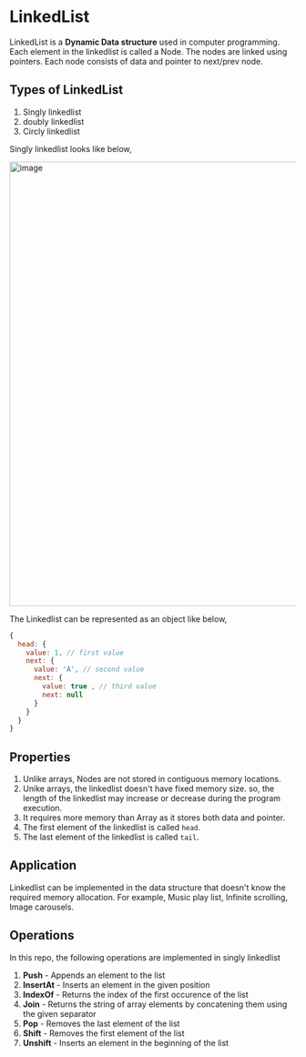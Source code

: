 # LinkedList
LinkedList is a <b>Dynamic Data structure</b> used in computer programming. Each element in the linkedlist is called a Node. The nodes are linked using pointers.
Each node consists of data and pointer to next/prev node.

## Types of LinkedList
1. Singly linkedlist
2. doubly linkedlist
3. Circly linkedlist

Singly linkedlist looks like below,

<img width="781" alt="image" src="https://user-images.githubusercontent.com/17009300/173416283-0a4327a9-cb35-481f-a365-04167248c14e.png">

The Linkedlist can be represented as an object like below,
```js
{
  head: {
    value: 1, // first value
    next: {
      value: 'A', // second value
      next: {
        value: true , // third value
        next: null
      }
    }
  }
}
```

## Properties
1. Unlike arrays, Nodes are not stored in contiguous memory locations.
2. Unike arrays, the linkedlist doesn't have fixed memory size. so, the length of the linkedlist may increase or decrease during the program execution.
3. It requires more memory than Array as it stores both data and pointer.
4. The first element of the linkedlist is called `head`.
5. The last element of the linkedlist is called `tail`.

## Application
Linkedlist can be implemented in the data structure that doesn't know the required memory allocation. For example, Music play list, Infinite scrolling, Image carousels.

## Operations
In this repo, the following operations are implemented in singly linkedlist
1. **Push** - Appends an element to the list
2. **InsertAt** - Inserts an element in the given position
3. **IndexOf** - Returns the index of the first occurence of the list
4. **Join** - Returns the string of array elements by concatening them using the given separator
5. **Pop** - Removes the last element of the list
6. **Shift** - Removes the first element of the list
7. **Unshift** - Inserts an element in the beginning of the list
